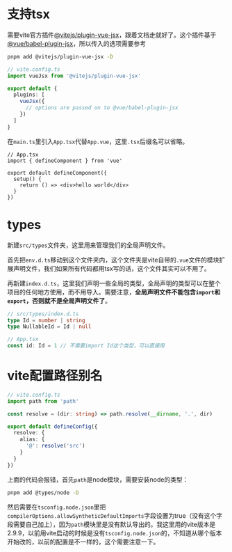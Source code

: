 # 支持tsx

需要vite官方插件[@vitejs/plugin-vue-jsx](https://github.com/vitejs/vite/tree/main/packages/plugin-vue-jsx)，跟着文档走就好了。这个插件基于[@vue/babel-plugin-jsx](https://github.com/vuejs/babel-plugin-jsx)，所以传入的选项需要参考

```sh
pnpm add @vitejs/plugin-vue-jsx -D
```

```ts
// vite.config.ts
import vueJsx from '@vitejs/plugin-vue-jsx'

export default {
  plugins: [
    vueJsx({
      // options are passed on to @vue/babel-plugin-jsx
    })
  ]
}
```

在`main.ts`里引入`App.tsx`代替`App.vue`，这里`.tsx`后缀名可以省略。

```tsx
// App.tsx
import { defineComponent } from 'vue'

export default defineComponent({
  setup() {
    return () => <div>hello world</div>
  }
})
```

# types

新建`src/types`文件夹，这里用来管理我们的全局声明文件。

首先把`env.d.ts`移动到这个文件夹内，这个文件夹是vite自带的`.vue`文件的模块扩展声明文件，我们如果所有代码都用tsx写的话，这个文件其实可以不用了。

再新建`index.d.ts`，这里我们声明一些全局的类型，全局声明的类型可以在整个项目的任何地方使用，而不用导入。需要注意，**全局声明文件不能包含`import`和`export`，否则就不是全局声明文件了**。

```ts
// src/types/index.d.ts
type Id = number | string
type NullableId = Id | null
```

```ts
// App.tsx
const id: Id = 1 // 不需要import Id这个类型，可以直接用
```

# vite配置路径别名

```ts
// vite.config.ts
import path from 'path'

const resolve = (dir: string) => path.resolve(__dirname, '.', dir)

export default defineConfig({
  resolve: {
    alias: {
      '@': resolve('src')
    }
  }
})
```

上面的代码会报错，首先`path`是node模块，需要安装node的类型：

```sh
pnpm add @types/node -D
```

然后需要在`tsconfig.node.json`里把`compilerOptions.allowSyntheticDefaultImports`字段设置为true（没有这个字段需要自己加上），因为`path`模块里是没有默认导出的。我这里用的vite版本是2.9.9，以前用vite启动的时候是没有`tsconfig.node.json`的，不知道从哪个版本开始改的，以前的配置是不一样的，这个需要注意一下。

